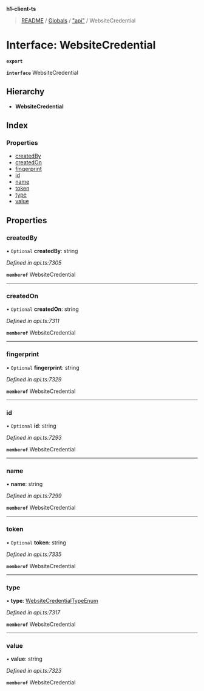 **h1-client-ts**

> [README](../README.md) / [Globals](../globals.md) / ["api"](../modules/_api_.md) / WebsiteCredential

# Interface: WebsiteCredential

**`export`** 

**`interface`** WebsiteCredential

## Hierarchy

* **WebsiteCredential**

## Index

### Properties

* [createdBy](_api_.websitecredential.md#createdby)
* [createdOn](_api_.websitecredential.md#createdon)
* [fingerprint](_api_.websitecredential.md#fingerprint)
* [id](_api_.websitecredential.md#id)
* [name](_api_.websitecredential.md#name)
* [token](_api_.websitecredential.md#token)
* [type](_api_.websitecredential.md#type)
* [value](_api_.websitecredential.md#value)

## Properties

### createdBy

• `Optional` **createdBy**: string

*Defined in api.ts:7305*

**`memberof`** WebsiteCredential

___

### createdOn

• `Optional` **createdOn**: string

*Defined in api.ts:7311*

**`memberof`** WebsiteCredential

___

### fingerprint

• `Optional` **fingerprint**: string

*Defined in api.ts:7329*

**`memberof`** WebsiteCredential

___

### id

• `Optional` **id**: string

*Defined in api.ts:7293*

**`memberof`** WebsiteCredential

___

### name

•  **name**: string

*Defined in api.ts:7299*

**`memberof`** WebsiteCredential

___

### token

• `Optional` **token**: string

*Defined in api.ts:7335*

**`memberof`** WebsiteCredential

___

### type

•  **type**: [WebsiteCredentialTypeEnum](../enums/_api_.websitecredentialtypeenum.md)

*Defined in api.ts:7317*

**`memberof`** WebsiteCredential

___

### value

•  **value**: string

*Defined in api.ts:7323*

**`memberof`** WebsiteCredential

